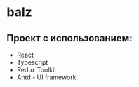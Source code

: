 # balz

<h2> Проект с использованием: </h2>
<ul>
<li>React</li>
<li>Typescript</li>
<li>Redux Toolkit</li>
<li>Antd - UI framework</li>
</ul>
